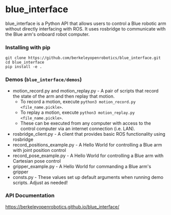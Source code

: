 # blue_interface
blue_interface is a Python API that allows users to control a Blue robotic arm without directly interfacing with ROS. It uses rosbridge to communicate with the Blue arm's onboard robot computer.

### Installing with pip
```
git clone https://github.com/berkeleyopenrobotics/blue_interface.git
cd blue_interface
pip install -e .
```

### Demos (`blue_interface/demos`)
  - motion_record.py and motion_replay.py - A pair of scripts that record the state of the arm and then replay that motion.
    - To record a motion, execute `python3 motion_record.py <file_name.pickle>`.
    - To replay a motion, execute `python3 motion_replay.py <file_name.pickle>`.
    - These can be executed from any computer with access to the control computer via an internet connection (i.e. LAN).
  - rosbridge_client.py - A client that provides basic ROS functionality using rosbridge
  - record_positions_example.py - A Hello World for controlling a Blue arm with joint position control
  - record_pose_example.py - A Hello World for controlling a Blue arm with Cartesian pose control
  - gripper_example.py - A Hello World for commanding a Blue arm's gripper
  - consts.py - These values set up default arguments when running demo scripts. Adjust as needed!

### API Documentation
https://berkeleyopenrobotics.github.io/blue_interface/
  
